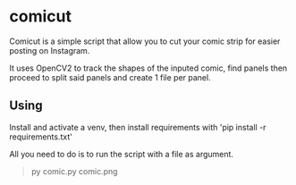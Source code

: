 # comicut
Comicut is a simple script that allow you to cut your comic strip for easier posting on Instagram.

It uses OpenCV2 to track the shapes of the inputed comic, find panels then proceed to split said panels and create 1 file per panel.


## Using

Install and activate a venv, then install requirements with 'pip install -r requirements.txt'

All you need to do is to run the script with a file as argument.
> py comic.py comic.png


